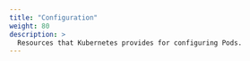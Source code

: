 ```yaml
---
title: "Configuration"
weight: 80
description: >
  Resources that Kubernetes provides for configuring Pods.
---
```

